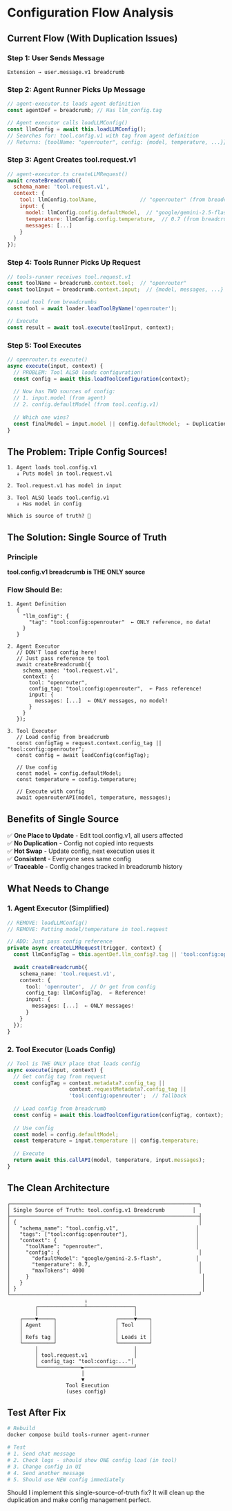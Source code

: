 # Configuration Flow Analysis

## Current Flow (With Duplication Issues)

### Step 1: User Sends Message
```
Extension → user.message.v1 breadcrumb
```

### Step 2: Agent Runner Picks Up Message
```javascript
// agent-executor.ts loads agent definition
const agentDef = breadcrumb; // Has llm_config.tag

// Agent executor calls loadLLMConfig()
const llmConfig = await this.loadLLMConfig();
// Searches for: tool.config.v1 with tag from agent definition
// Returns: {toolName: "openrouter", config: {model, temperature, ...}}
```

### Step 3: Agent Creates tool.request.v1
```javascript
// agent-executor.ts createLLMRequest()
await createBreadcrumb({
  schema_name: 'tool.request.v1',
  context: {
    tool: llmConfig.toolName,              // "openrouter" (from breadcrumb)
    input: {
      model: llmConfig.config.defaultModel,  // "google/gemini-2.5-flash" (from breadcrumb)
      temperature: llmConfig.config.temperature,  // 0.7 (from breadcrumb)
      messages: [...]
    }
  }
});
```

### Step 4: Tools Runner Picks Up Request
```javascript
// tools-runner receives tool.request.v1
const toolName = breadcrumb.context.tool;  // "openrouter"
const toolInput = breadcrumb.context.input;  // {model, messages, ...}

// Load tool from breadcrumbs
const tool = await loader.loadToolByName('openrouter');

// Execute
const result = await tool.execute(toolInput, context);
```

### Step 5: Tool Executes
```javascript
// openrouter.ts execute()
async execute(input, context) {
  // PROBLEM: Tool ALSO loads configuration!
  const config = await this.loadToolConfiguration(context);
  
  // Now has TWO sources of config:
  // 1. input.model (from agent)
  // 2. config.defaultModel (from tool.config.v1)
  
  // Which one wins?
  const finalModel = input.model || config.defaultModel;  ← Duplication!
}
```

## The Problem: Triple Config Sources!

```
1. Agent loads tool.config.v1
   ↓ Puts model in tool.request.v1
   
2. Tool.request.v1 has model in input
   
3. Tool ALSO loads tool.config.v1
   ↓ Has model in config
   
Which is source of truth? 🤔
```

## The Solution: Single Source of Truth

### Principle
**tool.config.v1 breadcrumb is THE ONLY source**

### Flow Should Be:

```
1. Agent Definition
   {
     "llm_config": {
       "tag": "tool:config:openrouter"  ← ONLY reference, no data!
     }
   }
   
2. Agent Executor
   // DON'T load config here!
   // Just pass reference to tool
   await createBreadcrumb({
     schema_name: 'tool.request.v1',
     context: {
       tool: "openrouter",
       config_tag: "tool:config:openrouter",  ← Pass reference!
       input: {
         messages: [...]  ← ONLY messages, no model!
       }
     }
   });
   
3. Tool Executor
   // Load config from breadcrumb
   const configTag = request.context.config_tag || "tool:config:openrouter";
   const config = await loadConfig(configTag);
   
   // Use config
   const model = config.defaultModel;
   const temperature = config.temperature;
   
   // Execute with config
   await openrouterAPI(model, temperature, messages);
```

## Benefits of Single Source

✅ **One Place to Update** - Edit tool.config.v1, all users affected  
✅ **No Duplication** - Config not copied into requests  
✅ **Hot Swap** - Update config, next execution uses it  
✅ **Consistent** - Everyone sees same config  
✅ **Traceable** - Config changes tracked in breadcrumb history  

## What Needs to Change

### 1. Agent Executor (Simplified)
```typescript
// REMOVE: loadLLMConfig()
// REMOVE: Putting model/temperature in tool.request

// ADD: Just pass config reference
private async createLLMRequest(trigger, context) {
  const llmConfigTag = this.agentDef.llm_config?.tag || 'tool:config:openrouter';
  
  await createBreadcrumb({
    schema_name: 'tool.request.v1',
    context: {
      tool: 'openrouter',  // Or get from config
      config_tag: llmConfigTag,  ← Reference!
      input: {
        messages: [...]  ← ONLY messages!
      }
    }
  });
}
```

### 2. Tool Executor (Loads Config)
```typescript
// Tool is THE ONLY place that loads config
async execute(input, context) {
  // Get config tag from request
  const configTag = context.metadata?.config_tag || 
                    context.requestMetadata?.config_tag ||
                    'tool:config:openrouter';  // fallback
  
  // Load config from breadcrumb
  const config = await this.loadToolConfiguration(configTag, context);
  
  // Use config
  const model = config.defaultModel;
  const temperature = input.temperature || config.temperature;
  
  // Execute
  return await this.callAPI(model, temperature, input.messages);
}
```

## The Clean Architecture

```
┌─────────────────────────────────────────────────────────────┐
│ Single Source of Truth: tool.config.v1 Breadcrumb         │
├─────────────────────────────────────────────────────────────┤
│ {                                                           │
│   "schema_name": "tool.config.v1",                         │
│   "tags": ["tool:config:openrouter"],                      │
│   "context": {                                             │
│     "toolName": "openrouter",                              │
│     "config": {                                             │
│       "defaultModel": "google/gemini-2.5-flash",           │
│       "temperature": 0.7,                                   │
│       "maxTokens": 4000                                     │
│     }                                                        │
│   }                                                          │
│ }                                                            │
└─────────────────────────────────────────────────────────────┘
                         ↓
         ┌───────────────┴───────────────┐
         │                               │
    ┌────▼─────┐                   ┌─────▼────┐
    │ Agent    │                   │ Tool     │
    │          │                   │          │
    │ Refs tag │                   │ Loads it │
    └──────────┘                   └──────────┘
         │                               │
         │ tool.request.v1               │
         │ config_tag: "tool:config:..."│
         └──────────────►────────────────┘
                        │
                        ▼
                   Tool Execution
                   (uses config)
```

## Test After Fix

```powershell
# Rebuild
docker compose build tools-runner agent-runner

# Test
# 1. Send chat message
# 2. Check logs - should show ONE config load (in tool)
# 3. Change config in UI
# 4. Send another message
# 5. Should use NEW config immediately
```

Should I implement this single-source-of-truth fix? It will clean up the duplication and make config management perfect.
